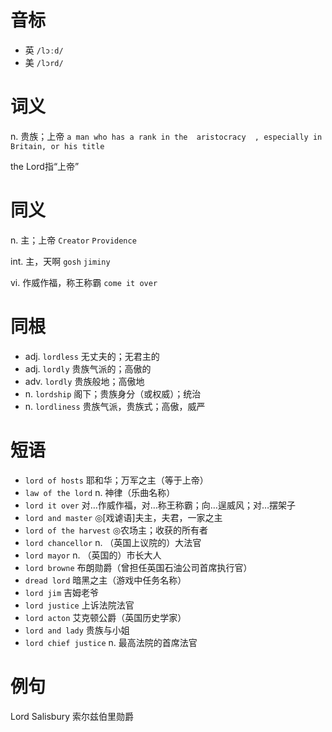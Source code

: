 # 音标

- 英 `/lɔːd/`
- 美 `/lɔrd/`

# 词义

n. 贵族；上帝
`a man who has a rank in the  aristocracy  , especially in Britain, or his title`



the Lord指“上帝”

# 同义

n. 主；上帝
`Creator` `Providence`

int. 主，天啊
`gosh` `jiminy`

vi. 作威作福，称王称霸
`come it over`

# 同根

- adj. `lordless` 无丈夫的；无君主的
- adj. `lordly` 贵族气派的；高傲的
- adv. `lordly` 贵族般地；高傲地
- n. `lordship` 阁下；贵族身分（或权威）；统治
- n. `lordliness` 贵族气派，贵族式；高傲，威严

# 短语

- `lord of hosts` 耶和华；万军之主（等于上帝）
- `law of the lord` n. 神律（乐曲名称）
- `lord it over` 对…作威作福，对…称王称霸；向…逞威风；对…摆架子
- `lord and master` ◎[戏谑语]夫主，夫君，一家之主
- `lord of the harvest` ◎农场主；收获的所有者
- `lord chancellor` n. （英国上议院的）大法官
- `lord mayor` n. （英国的）市长大人
- `lord browne` 布朗勋爵（曾担任英国石油公司首席执行官）
- `dread lord` 暗黑之主（游戏中任务名称）
- `lord jim` 吉姆老爷
- `lord justice` 上诉法院法官
- `lord acton` 艾克顿公爵（英国历史学家）
- `lord and lady` 贵族与小姐
- `lord chief justice` n. 最高法院的首席法官

# 例句

Lord Salisbury
索尔兹伯里勋爵


